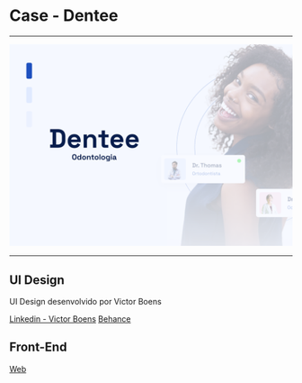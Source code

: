 # Case - Dentee

---

![screenshot.png](screenshot.png)

---

## UI Design

<p>UI Design desenvolvido por Victor Boens</p>

[Linkedin - Victor Boens](https://www.linkedin.com/in/victor-boens/)
[Behance](https://www.behance.net/gallery/141845305/Clinica-Dentee-Interface-do-Usuario)

## Front-End

[Web](http://dentee.netlify.app)
